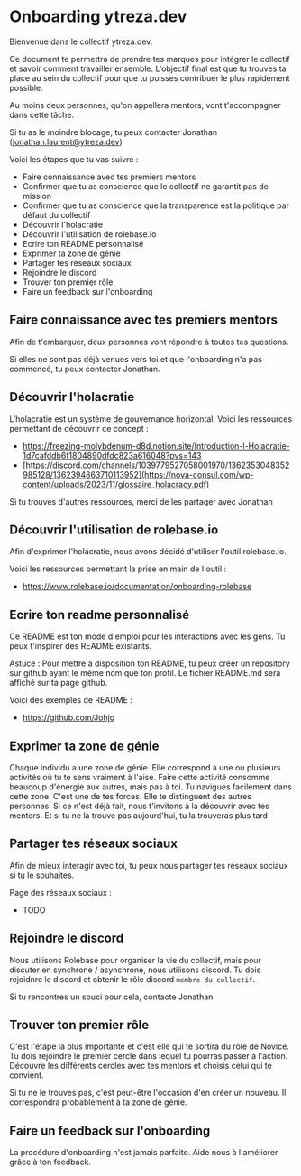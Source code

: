 # Onboarding ytreza.dev

Bienvenue dans le collectif ytreza.dev.

Ce document te permettra de prendre tes marques pour intégrer le collectif et savoir comment travailler ensemble. L'objectif final est que tu trouves ta place au sein du collectif pour que tu puisses contribuer le plus rapidement possible.

Au moins deux personnes, qu'on appellera mentors, vont t'accompagner dans cette tâche.

Si tu as le moindre blocage, tu peux contacter Jonathan (jonathan.laurent@ytreza.dev)

Voici les étapes que tu vas suivre : 
* Faire connaissance avec tes premiers mentors
* Confirmer que tu as conscience que le collectif ne garantit pas de mission
* Confirmer que tu as conscience que la transparence est la politique par défaut du collectif
* Découvrir l'holacratie
* Découvrir l'utilisation de rolebase.io
* Ecrire ton README personnalisé
* Exprimer ta zone de génie
* Partager tes réseaux sociaux
* Rejoindre le discord
* Trouver ton premier rôle
* Faire un feedback sur l'onboarding


## Faire connaissance avec tes premiers mentors
Afin de t'embarquer, deux personnes vont répondre à toutes tes questions.

Si elles ne sont pas déjà venues vers toi et que l'onboarding n'a pas commencé, tu peux contacter Jonathan.

## Découvrir l'holacratie
L'holacratie est un système de gouvernance horizontal.
Voici les ressources permettant de découvrir ce concept : 
- https://freezing-molybdenum-d8d.notion.site/Introduction-l-Holacratie-1d7cafddb6f1804890dfdc823a616048?pvs=143
- [https://discord.com/channels/1039779527058001970/1362353048352985128/1362394863710113952](https://nova-consul.com/wp-content/uploads/2023/11/glossaire_holacracy.pdf)

Si tu trouves d'autres ressources, merci de les partager avec Jonathan

## Découvrir l'utilisation de rolebase.io
Afin d'exprimer l'holacratie, nous avons décidé d'utiliser l'outil rolebase.io. 

Voici les ressources permettant la prise en main de l'outil : 
- https://www.rolebase.io/documentation/onboarding-rolebase

## Ecrire ton readme personnalisé
Ce README est ton mode d'emploi pour les interactions avec les gens. Tu peux t'inspirer des README existants.

Astuce : Pour mettre à disposition ton README, tu peux créer un repository sur github ayant le même nom que ton profil. Le fichier README.md sera affiché sur ta page github.

Voici des exemples de README : 
- https://github.com/Johjo

## Exprimer ta zone de génie
Chaque individu a une zone de génie. Elle correspond à une ou plusieurs activités où tu te sens vraiment à l'aise. Faire cette activité consomme beaucoup d'énergie aux autres, mais pas à toi. Tu navigues facilement dans cette zone. C'est une de tes forces. Elle te distinguent des autres personnes.
Si ce n'est déjà fait, nous t'invitons à la découvrir avec tes mentors. Et si tu ne la trouve pas aujourd'hui, tu la trouveras plus tard

## Partager tes réseaux sociaux
Afin de mieux interagir avec toi, tu peux nous partager tes réseaux sociaux si tu le souhaites.

Page des réseaux sociaux : 
- TODO

## Rejoindre le discord
Nous utilisons Rolebase pour organiser la vie du collectif, mais pour discuter en synchrone / asynchrone, nous utilisons discord.
Tu dois rejoidnre le discord et obtenir le rôle discord `membre du collectif`.

Si tu rencontres un souci pour cela, contacte Jonathan

## Trouver ton premier rôle
C'est l'étape la plus importante et c'est elle qui te sortira du rôle de Novice. Tu dois rejoindre le premier cercle dans lequel tu pourras passer à l'action. Découvre les différents cercles avec tes mentors et choisis celui qui te convient.

Si tu ne le trouves pas, c'est peut-être l'occasion d'en créer un nouveau. Il correspondra probablement à ta zone de génie.

## Faire un feedback sur l'onboarding
La procédure d'onboarding n'est jamais parfaite. Aide nous à l'améliorer grâce à ton feedback. 
